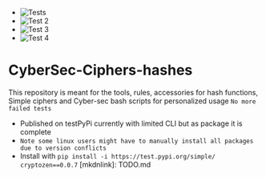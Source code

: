 * ![Tests](https://github.com/Darknez07/CyberSec-Ciphers-hashes/actions/workflows/python-app.yml/badge.svg)
* ![Test 2](https://github.com/Darknez07/CyberSec-Ciphers-hashes/actions/workflows/python-app-new.yml/badge.svg)
* ![Test 3](https://github.com/Darknez07/CyberSec-Ciphers-hashes/actions/workflows/codeql-analysis.yml/badge.svg)
* ![Test 4](https://github.com/Darknez07/CyberSec-Ciphers-hashes/actions/workflows/Shuttle-test.yml/badge.svg)
# CyberSec-Ciphers-hashes
This repository is meant for the tools, rules, accessories for hash functions, Simple ciphers and Cyber-sec bash scripts for personalized usage
``No more failed tests``
* Published on testPyPi currently with limited CLI but as package it is complete
* ``Note some linux users might have to manually install all packages due to version conflicts``
* Install with ``pip install -i https://test.pypi.org/simple/ cryptozen==0.0.7``
[mkdnlink]: TODO.md
